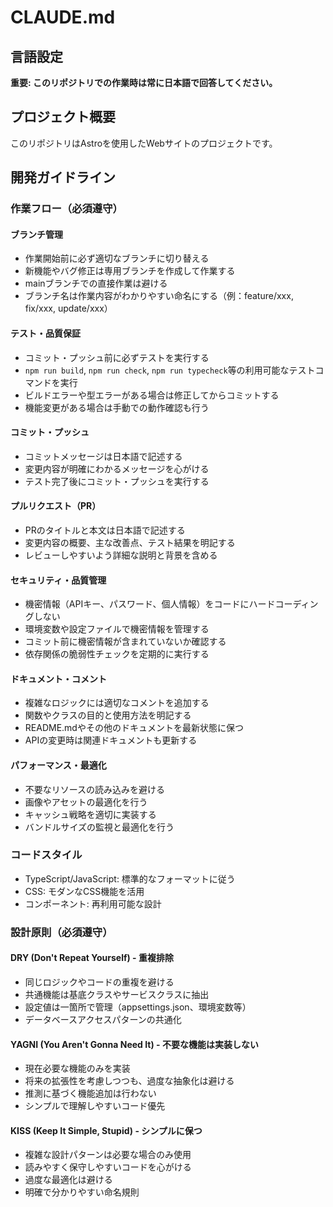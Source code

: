 # CLAUDE.md

## 言語設定
**重要: このリポジトリでの作業時は常に日本語で回答してください。**

## プロジェクト概要
このリポジトリはAstroを使用したWebサイトのプロジェクトです。

## 開発ガイドライン

### 作業フロー（必須遵守）

#### ブランチ管理
- 作業開始前に必ず適切なブランチに切り替える
- 新機能やバグ修正は専用ブランチを作成して作業する
- mainブランチでの直接作業は避ける
- ブランチ名は作業内容がわかりやすい命名にする（例：feature/xxx, fix/xxx, update/xxx）

#### テスト・品質保証
- コミット・プッシュ前に必ずテストを実行する
- `npm run build`, `npm run check`, `npm run typecheck`等の利用可能なテストコマンドを実行
- ビルドエラーや型エラーがある場合は修正してからコミットする
- 機能変更がある場合は手動での動作確認も行う

#### コミット・プッシュ
- コミットメッセージは日本語で記述する
- 変更内容が明確にわかるメッセージを心がける
- テスト完了後にコミット・プッシュを実行する

#### プルリクエスト（PR）
- PRのタイトルと本文は日本語で記述する
- 変更内容の概要、主な改善点、テスト結果を明記する
- レビューしやすいよう詳細な説明と背景を含める

#### セキュリティ・品質管理
- 機密情報（APIキー、パスワード、個人情報）をコードにハードコーディングしない
- 環境変数や設定ファイルで機密情報を管理する
- コミット前に機密情報が含まれていないか確認する
- 依存関係の脆弱性チェックを定期的に実行する

#### ドキュメント・コメント
- 複雑なロジックには適切なコメントを追加する
- 関数やクラスの目的と使用方法を明記する
- README.mdやその他のドキュメントを最新状態に保つ
- APIの変更時は関連ドキュメントも更新する

#### パフォーマンス・最適化
- 不要なリソースの読み込みを避ける
- 画像やアセットの最適化を行う
- キャッシュ戦略を適切に実装する
- バンドルサイズの監視と最適化を行う

### コードスタイル
- TypeScript/JavaScript: 標準的なフォーマットに従う
- CSS: モダンなCSS機能を活用
- コンポーネント: 再利用可能な設計

### 設計原則（必須遵守）

#### DRY (Don't Repeat Yourself) - 重複排除
- 同じロジックやコードの重複を避ける
- 共通機能は基底クラスやサービスクラスに抽出
- 設定値は一箇所で管理（appsettings.json、環境変数等）
- データベースアクセスパターンの共通化

#### YAGNI (You Aren't Gonna Need It) - 不要な機能は実装しない
- 現在必要な機能のみを実装
- 将来の拡張性を考慮しつつも、過度な抽象化は避ける
- 推測に基づく機能追加は行わない
- シンプルで理解しやすいコード優先

#### KISS (Keep It Simple, Stupid) - シンプルに保つ
- 複雑な設計パターンは必要な場合のみ使用
- 読みやすく保守しやすいコードを心がける
- 過度な最適化は避ける
- 明確で分かりやすい命名規則